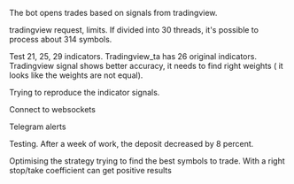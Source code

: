 The bot opens trades based on signals from tradingview.

tradingview request, limits. If divided into 30 threads, it's possible to process about 314 symbols. 

Test 21, 25, 29 indicators. Tradingview_ta has 26 original indicators. Tradingview signal shows better accuracy, it needs to find right weights ( it looks like the weights are not equal).

Trying to reproduce the indicator signals.

Connect to websockets

Telegram alerts 

Testing. After a week of work, the deposit decreased by 8 percent.

Optimising the strategy trying to find the best symbols to trade. With a right stop/take coefficient can get positive results 
